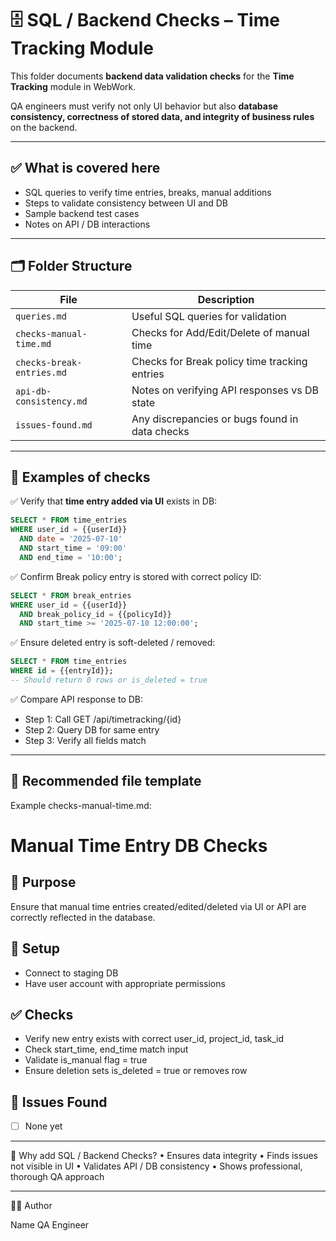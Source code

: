 # 🗄️ SQL / Backend Checks – Time Tracking Module

This folder documents **backend data validation checks** for the **Time Tracking** module in WebWork.

QA engineers must verify not only UI behavior but also **database consistency, correctness of stored data, and integrity of business rules** on the backend.

---

## ✅ What is covered here

- SQL queries to verify time entries, breaks, manual additions
- Steps to validate consistency between UI and DB
- Sample backend test cases
- Notes on API / DB interactions

---

## 🗂️ Folder Structure

| File                               | Description                                      |
|------------------------------------|--------------------------------------------------|
| `queries.md`                       | Useful SQL queries for validation                |
| `checks-manual-time.md`            | Checks for Add/Edit/Delete of manual time        |
| `checks-break-entries.md`          | Checks for Break policy time tracking entries    |
| `api-db-consistency.md`            | Notes on verifying API responses vs DB state     |
| `issues-found.md`                  | Any discrepancies or bugs found in data checks   |

---

## 🔎 Examples of checks

✅ Verify that **time entry added via UI** exists in DB:

```sql
SELECT * FROM time_entries
WHERE user_id = {{userId}}
  AND date = '2025-07-10'
  AND start_time = '09:00'
  AND end_time = '10:00';
```

✅ Confirm Break policy entry is stored with correct policy ID:

```sql
SELECT * FROM break_entries
WHERE user_id = {{userId}}
  AND break_policy_id = {{policyId}}
  AND start_time >= '2025-07-10 12:00:00';
```

✅ Ensure deleted entry is soft-deleted / removed:

```sql
SELECT * FROM time_entries
WHERE id = {{entryId}};
-- Should return 0 rows or is_deleted = true
```

✅ Compare API response to DB:

- Step 1: Call GET /api/timetracking/{id}
- Step 2: Query DB for same entry
- Step 3: Verify all fields match

---

## 📌 Recommended file template

Example checks-manual-time.md:

# Manual Time Entry DB Checks

## 🎯 Purpose
Ensure that manual time entries created/edited/deleted via UI or API are correctly reflected in the database.

## 🧭 Setup
- Connect to staging DB
- Have user account with appropriate permissions

## ✅ Checks
- Verify new entry exists with correct user_id, project_id, task_id
- Check start_time, end_time match input
- Validate is_manual flag = true
- Ensure deletion sets is_deleted = true or removes row

## 🐞 Issues Found
- [ ] None yet

---

🌟 Why add SQL / Backend Checks?
	•	Ensures data integrity
	•	Finds issues not visible in UI
	•	Validates API / DB consistency
	•	Shows professional, thorough QA approach

---

🧑‍💻 Author

Name QA Engineer